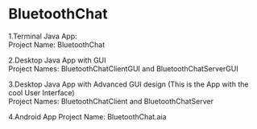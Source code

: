# BluetoothChat
1.Terminal Java App:       
Project Name: BluetoothChat          

2.Desktop Java App with GUI       
Project Names: BluetoothChatClientGUI and BluetoothChatServerGUI          

3.Desktop Java App with Advanced GUI design (This is the App with the cool User Interface)       
Project Names: BluetoothChatClient and BluetoothChatServer

4.Android App
Project Name: BluetoothChat.aia
